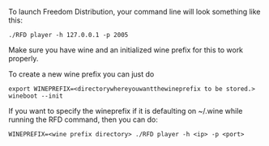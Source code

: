 To launch Freedom Distribution, your command line will look something like this:

```
./RFD player -h 127.0.0.1 -p 2005
```

Make sure you have wine and an initialized wine prefix for this to work properly.

To create a new wine prefix you can just do

```
export WINEPREFIX=<directorywhereyouwantthewineprefix to be stored.>
wineboot --init
```

If you want to specify the wineprefix if it is defaulting on ~/.wine while running the RFD command, then you can do:
```
WINEPREFIX=<wine prefix directory> ./RFD player -h <ip> -p <port>
```